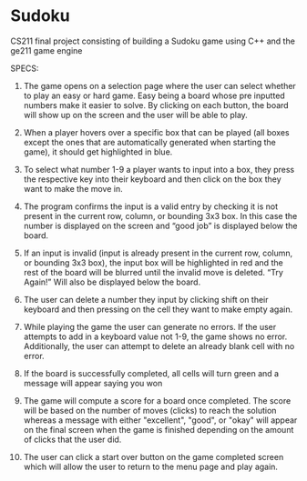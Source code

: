 # Sudoku
CS211 final project consisting of building a Sudoku game using C++ and the ge211 game engine


SPECS:

1. The game opens on a selection page where the user can select whether to play an easy or hard game. Easy being a board whose pre inputted numbers make it easier to solve. By clicking on each button, the board will show up on the screen and the user will be able to play.

2. When a player hovers over a specific box that can be played (all boxes except the ones that are automatically generated when starting the game), it should get highlighted in blue. 

3. To select what number 1-9 a player wants to input into a box, they press the respective key into their keyboard and then click on the box they want to make the move in.

4. The program confirms the input is a valid entry by checking it is not present in the current row, column, or bounding 3x3 box. In this case the number is displayed on the screen and “good job” is displayed below the board.

5. If an input is invalid (input is already present in the current row, column, or bounding 3x3 box),  the input box will be highlighted in red and the rest of the board will be blurred until the invalid move is deleted. “Try Again!” Will also be displayed below the board.

6. The user can delete a number they input by clicking shift on their keyboard and then pressing on the cell they want to make empty again.

7. While playing the game the user can generate no errors. If the user attempts to add in a keyboard value not 1-9, the game shows no error. Additionally, the user can attempt to delete an already blank cell with no error.

8. If the board is successfully completed, all cells will turn green and a message will appear saying you won

9. The game will compute a score for a board once completed. The score will be based on the number of moves (clicks) to reach the solution whereas a message with either "excellent", "good", or "okay" will appear on the final screen when the game is finished depending on the amount of clicks that the user did.

10. The user can click a start over button on the game completed screen which will allow the user to return to the menu page and play again.
